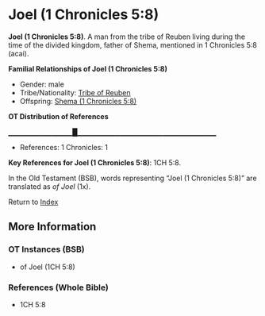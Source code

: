 # Joel (1 Chronicles 5:8)
**Joel (1 Chronicles 5:8)**. 
A man from the tribe of Reuben living during the time of the divided kingdom, father of Shema, mentioned in 1 Chronicles 5:8 (acai). 




**Familial Relationships of Joel (1 Chronicles 5:8)**


* Gender: male
* Tribe/Nationality: [Tribe of Reuben](../../../groups/md/acai/Reuben.md)
* Offspring: [Shema (1 Chronicles 5:8)](Shema.2.md)


**OT Distribution of References**

▁▁▁▁▁▁▁▁▁▁▁▁█▁▁▁▁▁▁▁▁▁▁▁▁▁▁▁▁▁▁▁▁▁▁▁▁▁▁
* References: 1 Chronicles: 1



**Key References for Joel (1 Chronicles 5:8)**: 
1CH 5:8. 


In the Old Testament (BSB), words representing “Joel (1 Chronicles 5:8)” are translated as 
*of Joel* (1x). 




Return to [Index](00-Index.md)

## More Information

### OT Instances (BSB)

* of Joel (1CH 5:8)



### References (Whole Bible)

* 1CH 5:8



